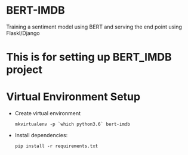 # BERT-IMDB #
Training a sentiment model using BERT and serving the end point using Flaskl/Django


# This is for setting up BERT_IMDB project #



# Virtual Environment Setup
-   Create virtual environment

        mkvirtualenv -p `which python3.6` bert-imdb
 

-   Install dependencies: 
    
        pip install -r requirements.txt 
